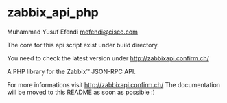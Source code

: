zabbix_api_php
============
Muhammad Yusuf Efendi
mefendi@cisco.com

The core for this api script exist under build directory.

You need to check the latest version under http://zabbixapi.confirm.ch/

A PHP library for the Zabbix™ JSON-RPC API.

For more informations visit http://zabbixapi.confirm.ch/
The documentation will be moved to this README as soon as possible :)
